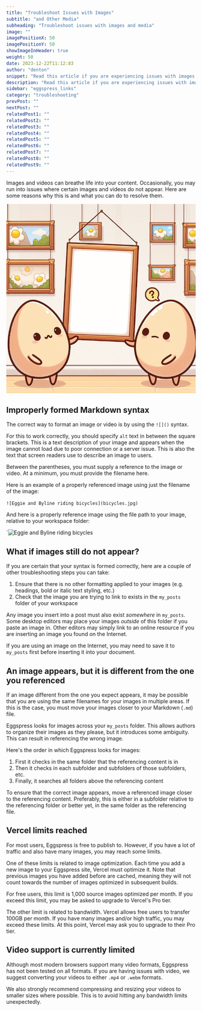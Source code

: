 ```yaml
---
title: "Troubleshoot Issues with Images"
subtitle: "and Other Media"
subheading: "Troubleshoot issues with images and media"
image: ""
imagePositionX: 50
imagePositionY: 50
showImageInHeader: true
weight: 50
date: 2023-12-22T11:12:83
author: "denton"
snippet: "Read this article if you are experiencing issues with images and videos on Eggspress"
description: "Read this article if you are experiencing issues with images and videos on Eggspress"
sidebar: "eggspress_links"
category: "troubleshooting"
prevPost: ""
nextPost: ""
relatedPost1: ""
relatedPost2: ""
relatedPost3: ""
relatedPost4: ""
relatedPost5: ""
relatedPost6: ""
relatedPost7: ""
relatedPost8: ""
relatedPost9: ""
---
```


Images and videos can breathe life into your content. Occasionally, you may run into issues where certain images and videos do not appear. Here are some reasons why this is and what you can do to resolve them.

![](my_posts/troubleshooting/images/blank_canvas.jpeg)

## Improperly formed Markdown syntax
The correct way to format an image or video is by using the `![]()` syntax.

For this to work correctly, you should specify `alt` text in between the square brackets. This is a text description of your image and appears when the image cannot load due to poor connection or a server issue. This is also the text that screen readers use to describe an image to users.

Between the parentheses, you must supply a reference to the image or video. At a minimum, you must provide the filename here.

Here is an example of a properly referenced image using just the filename of the image:

`![Eggie and Byline riding bicycles](bicycles.jpg)`

And here is a properly reference image using the file path to your image, relative to your workspace folder:

`![Eggie and Byline riding bicycles](my_posts/path/to/bicycles.jpg)


## What if images still do not appear?
If you are certain that your syntax is formed correctly, here are a couple of other troubleshooting steps you can take:

1. Ensure that there is no other formatting applied to your images (e.g. headings, bold or italic text styling, etc.)
2. Check that the image you are trying to link to exists in the `my_posts` folder of your workspace

Any image you insert into a post must also exist *somewhere* in `my_posts`. Some desktop editors may place your images *outside* of this folder if you paste an image in. Other editors may simply link to an online resource if you are inserting an image you found on the Internet.

If you are using an image on the Internet, you may need to save it to `my_posts` first before inserting it into your document.

## An image appears, but it is different from the one you referenced

If an image different from the one you expect appears, it may be possible that you are using the same filenames for your images in multiple areas. If this is the case, you must move your images closer to your Markdown (`.md`) file. 

Eggspress looks for images across your `my_posts` folder. This allows authors to organize their images as they please, but it introduces some ambiguity. This can result in referencing the wrong image.

Here's the order in which Eggspress looks for images:
1. First it checks in the same folder that the referencing content is in
2. Then it checks in each subfolder and subfolders of those subfolders, etc.
3. Finally, it searches all folders above the referencing content


To ensure that the correct image appears, move a referenced image closer to the referencing content. Preferably, this is either in a subfolder relative to the referencing folder or better yet, in the same folder as the referencing file.

## Vercel limits reached
For most users, Eggspress is free to publish to. However, if you have a lot of traffic and also have many images, you may reach some limits.

One of these limits is related to image optimization. Each time you add a new image to your Eggspress site, Vercel must optimize it. Note that previous images you have added before are cached, meaning they will not count towards the number of images optimized in subsequent builds.

For free users, this limit is 1,000 source images optimized per month. If you exceed this limit, you may be asked to upgrade to Vercel's Pro tier.

The other limit is related to bandwidth. Vercel allows free users to transfer 100GB per month. If you have many images and/or high traffic, you may exceed these limits. At this point, Vercel may ask you to upgrade to their Pro tier.

## Video support is currently limited
Although most modern browsers support many video formats, Eggspress has not been tested on all formats. If you are having issues with video, we suggest converting your videos to either `.mp4` or `.webm` formats.

We also strongly recommend compressing and resizing your videos to smaller sizes where possible. This is to avoid hitting any bandwidth limits unexpectedly.


